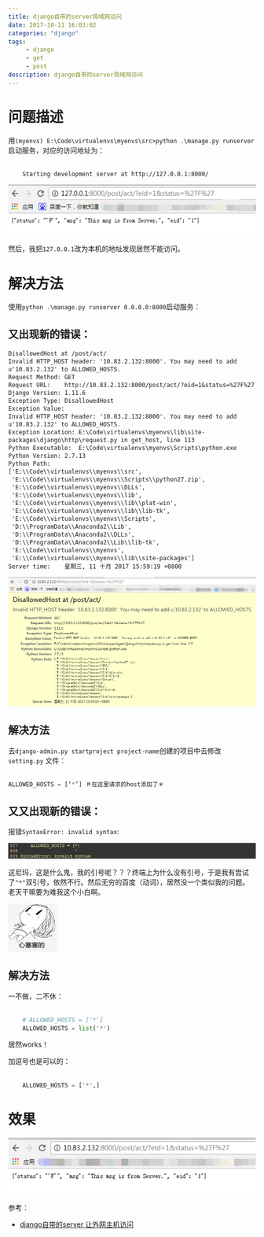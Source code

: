 ```yaml
---
title: django自带的server局域网访问
date: 2017-10-11 16:03:02 
categories: "django" 
tags: 
     - django
     - get
     - post
description: django自带的server局域网访问
---
```

# 问题描述
用`(myenvs) E:\Code\virtualenvs\myenvs\src>python .\manage.py runserver`启动服务，对应的访问地址为：

```

	Starting development server at http://127.0.0.1:8000/
```

![](/assets/django/django_get.png)

然后，我把`127.0.0.1`改为本机的地址发现居然不能访问。


# 解决方法

使用`python .\manage.py runserver 0.0.0.0:8000`启动服务：

## **又出现新的错误：**

<!--more-->

```
DisallowedHost at /post/act/
Invalid HTTP_HOST header: '10.83.2.132:8000'. You may need to add u'10.83.2.132' to ALLOWED_HOSTS.
Request Method:	GET
Request URL:	http://10.83.2.132:8000/post/act/?eid=1&status=%27F%27
Django Version:	1.11.6
Exception Type:	DisallowedHost
Exception Value:	
Invalid HTTP_HOST header: '10.83.2.132:8000'. You may need to add u'10.83.2.132' to ALLOWED_HOSTS.
Exception Location:	E:\Code\virtualenvs\myenvs\lib\site-packages\django\http\request.py in get_host, line 113
Python Executable:	E:\Code\virtualenvs\myenvs\Scripts\python.exe
Python Version:	2.7.13
Python Path:	
['E:\\Code\\virtualenvs\\myenvs\\src',
 'E:\\Code\\virtualenvs\\myenvs\\Scripts\\python27.zip',
 'E:\\Code\\virtualenvs\\myenvs\\DLLs',
 'E:\\Code\\virtualenvs\\myenvs\\lib',
 'E:\\Code\\virtualenvs\\myenvs\\lib\\plat-win',
 'E:\\Code\\virtualenvs\\myenvs\\lib\\lib-tk',
 'E:\\Code\\virtualenvs\\myenvs\\Scripts',
 'D:\\ProgramData\\Anaconda2\\Lib',
 'D:\\ProgramData\\Anaconda2\\DLLs',
 'D:\\ProgramData\\Anaconda2\\Lib\\lib-tk',
 'E:\\Code\\virtualenvs\\myenvs',
 'E:\\Code\\virtualenvs\\myenvs\\lib\\site-packages']
Server time:	星期三, 11 十月 2017 15:59:19 +0800
```

![](/assets/django/django_get_error1.png)

## 解决方法
去`django-admin.py startproject project-name`创建的项目中去修改 `setting.py` 文件：

``` python
 
ALLOWED_HOSTS = [‘*’] ＃在这里请求的host添加了＊ 
```

## **又又出现新的错误：**
报错`SyntaxError: invalid syntax`:

![](/assets/django/django_get_error2.png)

这尼玛，这是什么鬼，我的引号呢？？？终端上为什么没有引号，于是我有尝试了`"*"`双引号，依然不行。然后无穷的百度（动词），居然没一个类似我的问题。老天干嘛要为难我这个小白啊。

![](/assets/xinsaisaide.png)

## 解决方法
一不做，二不休：

``` python

	# ALLOWED_HOSTS = ['*']
	ALLOWED_HOSTS = list('*')
```

居然works！

加逗号也是可以的：

``` python

	ALLOWED_HOSTS = ['*',]
```

# 效果

![](/assets/django/django_get_settled.png)

参考：

* [django自带的server 让外网主机访问](http://blog.csdn.net/qq_25560423/article/details/56290505)
